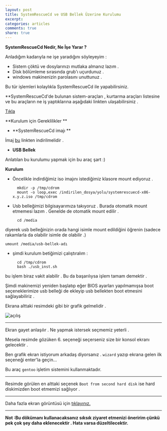```yaml
---
layout: post
title: SystemRescueCd ve USB Bellek Üzerine Kurulumu
excerpt:
categories: articles
comments: true
share: true
---
```


**SystemRescueCd Nedir, Ne İşe Yarar ?**

Anladığım kadarıyla ne işe yaradığını söyleyeyim :

- Sistem çöktü ve dosylarınızı mutlaka almanız lazım .
- Disk bölümleme sırasında grub'ı uçurdunuz .
- windows makinenizin parolasını unuttunuz .

Bu tür işlemleri kolaylıkla SystemRescueCd ile yapabilirsiniz.

**SystemRescueCd'de bulunan sistem-araçları , kurtarma araçları listesine ve bu araçların ne iş yaptıklarına aşağıdaki linkten ulaşabilirsiniz .

[Tıkla](http://www.sysresccd.org/System-tools)

**Kurulum için Gereklilikler **

- **SystemRescueCd imajı **

İmaj [bu](http://www.sysresccd.org/Download) linkten indirilmelidir .

- **USB Bellek**

Anlatılan bu kurulumu yapmak için bu araç şart :)


**Kurulum**

- Öncelikle indirdiğimiz iso imajını istediğimiz klasore mount ediyoruz .

        mkdir -p /tmp/cdrom
        mount -o loop,exec /indirilen_dosya/yolu/systemrescuecd-x86-x.y.z.iso /tmp/cdrom

- Usb belleğimizi bilgisayarımıza takıyoruz . Burada otomatik mount etmemesi lazım . Genelde de otomatik mount edilir .

        cd /media

diyerek usb belleğinizin orada hangi isimle mount edildiğini öğrenin (sadece rakamlarla da olabilir isimle de olabilir .)

    umount /media/usb-bellek-adı

- şimdi kurulum betiğimizi çalıştıralım :

        cd /tmp/cdrom
        bash ./usb_inst.sh

bu işlem biraz vakit alabilir . Bu da başarılıysa işlem tamam demektir .

Şimdi makinemizi yeniden başlatıp eğer BIOS ayarları yapılmamışsa boot seçeneklerimize usb belleği de ekleyip  usb bellekten boot etmesini sağlayabiliriz .

Ekrana alttaki resimdeki gibi bir grafik gelmelidir .

![açılış](http://www.sysresccd.org/images/sysresccd-003-640x480.png)

---

Ekran gayet anlaşılır . Ne yapmak istersek seçmemiz yeterli .

Mesela resimde gözüken 6. seçeneği seçerseniz size bir konsol ekranı gelecektir .

Ben grafik ekran istiyorum arkadaş diyorsanız .
`wizard` yazıp ekrana gelen ilk seçeneği enter'la geçin...

Bu araç `gentoo` işletim sistemini kullanmaktadır.

---

Resimde görülen en alttaki seçenek `Boot from second hard disk` ise hard diskimizden boot etmemizi sağlıyor .

---

Daha fazla ekran görüntüsü için [tıklayınız.](http://www.sysresccd.org/Screenshots)

---

**Not :Bu dökümanı kullanacaksanız sıksık ziyaret etmenizi öneririm çünkü pek çok şey daha eklenecektir . Hata varsa düzeltilecektir.**

